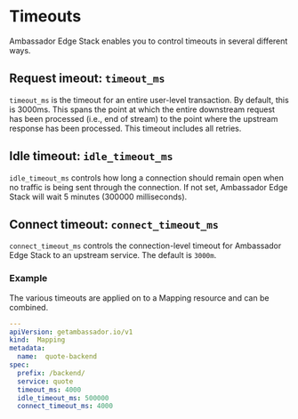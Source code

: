 # Timeouts

Ambassador Edge Stack enables you to control timeouts in several different ways.

## Request imeout: `timeout_ms`

`timeout_ms` is the timeout for an entire user-level transaction. By default, this is 3000ms. This spans the point at which the entire downstream request has been processed (i.e., end of stream) to the point where the upstream response has been processed. This timeout includes all retries.

## Idle timeout: `idle_timeout_ms`

`idle_timeout_ms` controls how long a connection should remain open when no traffic is being sent through the connection. If not set, Ambassador Edge Stack will wait 5 minutes (300000 milliseconds).

## Connect timeout: `connect_timeout_ms`

`connect_timeout_ms` controls the connection-level timeout for Ambassador Edge Stack to an upstream service. The default is `3000m`.

### Example

The various timeouts are applied on to a Mapping resource and can be combined.

```yaml
---
apiVersion: getambassador.io/v1
kind:  Mapping
metadata:
  name:  quote-backend
spec:
  prefix: /backend/
  service: quote
  timeout_ms: 4000
  idle_timeout_ms: 500000
  connect_timeout_ms: 4000
```
